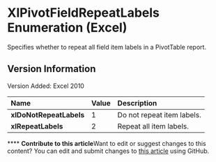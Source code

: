 
# XlPivotFieldRepeatLabels Enumeration (Excel)

Specifies whether to repeat all field item labels in a PivotTable report.


## Version Information

Version Added: Excel 2010 



|**Name**|**Value**|**Description**|
|:-----|:-----|:-----|
| **xlDoNotRepeatLabels**|1|Do not repeat item labels.|
| **xlRepeatLabels**|2|Repeat all item labels.|

****   **Contribute to this article**Want to edit or suggest changes to this content? You can edit and submit changes to  [this article](https://github.com/jhershey00/VBA_Excel_Test/OpenXMLCon/articles/58fe7df4-8704-ca81-1278-03906045a7f1.md) using GitHub.

